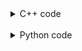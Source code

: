 <details><summary>C++ code</summary>

![](assets/20221123101335.png)

</details>

<br>

<details><summary>Python code</summary>

![](assets/20221123101357.png)

</details>

